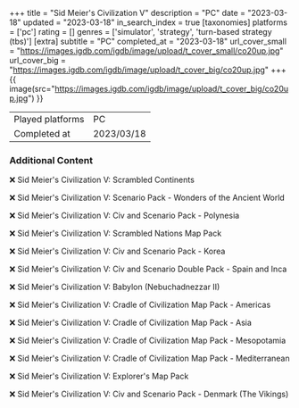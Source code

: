 +++
title = "Sid Meier's Civilization V"
description = "PC"
date = "2023-03-18"
updated = "2023-03-18"
in_search_index = true
[taxonomies]
platforms = ['pc']
rating = []
genres = ['simulator', 'strategy', 'turn-based strategy (tbs)']
[extra]
subtitle = "PC"
completed_at = "2023-03-18"
url_cover_small = "https://images.igdb.com/igdb/image/upload/t_cover_small/co20up.jpg"
url_cover_big = "https://images.igdb.com/igdb/image/upload/t_cover_big/co20up.jpg"
+++
{{ image(src="https://images.igdb.com/igdb/image/upload/t_cover_big/co20up.jpg") }}

|              |            |
| ------------ | ---------- |
| Played platforms    | PC |
| Completed at | 2023/03/18 |



### Additional Content


❌ Sid Meier's Civilization V: Scrambled Continents

❌ Sid Meier's Civilization V: Scenario Pack - Wonders of the Ancient World

❌ Sid Meier's Civilization V: Civ and Scenario Pack - Polynesia

❌ Sid Meier's Civilization V: Scrambled Nations Map Pack

❌ Sid Meier's Civilization V: Civ and Scenario Pack - Korea

❌ Sid Meier's Civilization V: Civ and Scenario Double Pack - Spain and Inca

❌ Sid Meier's Civilization V: Babylon (Nebuchadnezzar II)

❌ Sid Meier's Civilization V: Cradle of Civilization Map Pack - Americas

❌ Sid Meier's Civilization V: Cradle of Civilization Map Pack - Asia

❌ Sid Meier's Civilization V: Cradle of Civilization Map Pack - Mesopotamia

❌ Sid Meier's Civilization V: Cradle of Civilization Map Pack - Mediterranean

❌ Sid Meier's Civilization V: Explorer's Map Pack

❌ Sid Meier's Civilization V: Civ and Scenario Pack - Denmark (The Vikings)
